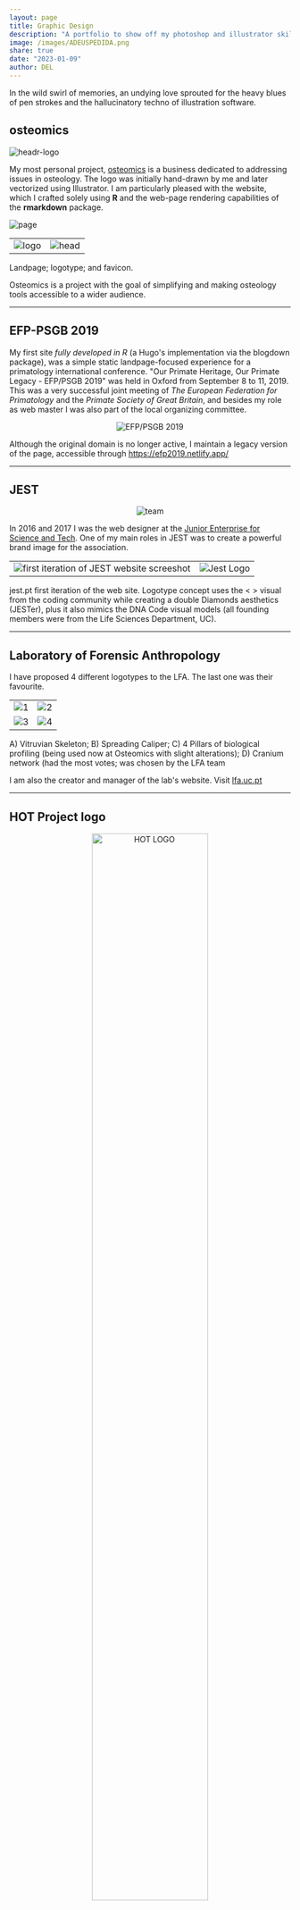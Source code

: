 ```yaml
---
layout: page
title: Graphic Design
description: "A portfolio to show off my photoshop and illustrator skills."
image: /images/ADEUSPEDIDA.png
share: true
date: "2023-01-09"
author: DEL
---
```


In the wild swirl of memories, an undying love sprouted for the heavy blues of pen strokes and the hallucinatory techno of illustration software.


## osteomics

<img src="/images/osteomicsLogo.png" alt="headr-logo">

My most personal project, <a href = "http://osteomics.com" target = "_blank">osteomics</a> is a business dedicated to addressing issues in osteology. The logo was initially hand-drawn by me and later vectorized using Illustrator. I am particularly pleased with the website, which I crafted solely using **R** and the web-page rendering capabilities of the **rmarkdown** package.

<img src="/images/osteomicsPage.png" alt="page">

<table>
  <tr>
    <td><img src="/images/osteomicsLogo2.png" alt="logo"></td>
    <td><img src="/images/osteomics_favicon.png" alt="head"></td>
  </tr>
</table>

Landpage; logotype; and favicon.


Osteomics is a project with the goal of simplifying and making osteology tools accessible to a wider audience.

---

## EFP-PSGB 2019

My first site *fully developed in R* (a Hugo's implementation via the blogdown package), was a simple static landpage-focused experience for a primatology international conference. "Our Primate Heritage, Our Primate Legacy - EFP/PSGB 2019" was held in Oxford from September 8 to 11, 2019. This was a very successful joint meeting of *The European Federation for Primatology* and the *Primate Society of Great Britain*, and besides my role as web master I was also part of the local organizing committee.

<figure>
  <p align = "center">
  <img src="/images/sites/efp-psgb2019.png" alt="EFP/PSGB 2019"> </p>
</figure>

Although the original domain is no longer active, I maintain a legacy version of the page, accessible through <a href="https://efp2019.netlify.app/" target = "_blank">https://efp2019.netlify.app/</a>


---

## JEST

<figure>
  <p align = "center">
  <img src="/images/jestPTcover3.png" alt="team"> </p>
</figure>

In 2016 and 2017 I was the web designer at the <a href = "http://jest.pt" target = "_blank">Junior Enterprise for Science and Tech</a>. One of my main roles in JEST was to create a powerful brand image for the association.


<table>
  <tr>
    <td><img src="/images/jestPage.jpg" alt="first iteration of JEST website screeshot"></td>
    <td><img src="/images/jestLogo_coresB.png" alt="Jest Logo"></td>
  </tr>
</table>

jest.pt first iteration of the web site. Logotype concept uses the < > visual from the coding community while creating a double Diamonds aesthetics (JESTer), plus it also mimics the DNA Code visual models (all founding members were from the Life Sciences Department, UC). 

---

## Laboratory of Forensic Anthropology

I have proposed 4 different logotypes to the LFA. The last one was their favourite.

<table>
  <tr>
    <td><img src="/images/LoFA1.png" alt="1"></td>
    <td><img src="/images/LoFA2.png" alt="2"></td>
  </tr>
  <tr>
    <td><img src="/images/LoFA3.png" alt="3"></td>
    <td><img src="/images/LoFA4.png" alt="4"></td>
  </tr>
</table>

A) Vitruvian Skeleton; B) Spreading Caliper; C) 4 Pillars of biological profiling (being used now at Osteomics with slight alterations); D) Cranium network (had the most votes; was chosen by the LFA team


I am also the creator and manager of the lab's website. Visit <a href = "http://lfa.uc.pt" target = "_blank">lfa.uc.pt</a>

---


## HOT Project logo

<figure>
  <p align = "center">   
  <img src="http://jcoelho.com/images/HOT-Logo.png" alt="HOT LOGO" width="70%"> </p>
  <figcaption>The HOT Project has brought together a group of researchers interested in burnt bones and teeth. This logo was developed based on an earlier similar concept originally thought by David Gonçalves.</figcaption>
</figure>

---

## Pixel Art

In the haze of my adolescent years, a nebulous span between 14 and 15, I found myself entangled in the clandestine world of amateur international RPG (Role-Playing Games) projects. Within this enigmatic tapestry, I wove threads of creation, birthing a Pokémon fan-game: an obscure constellation in the vast and cryptic cosmos of my formative pursuits.

![Dark Ball](/images/pixelart/darkball.png)
![Light Ball](/images/pixelart/lightball.png)
![Virtual Ball](/images/pixelart/virtualball.png)
![Tiny Ball](/images/pixelart/tinyball.png)
![Big Ball](/images/pixelart/bigball.png)
![Farm Ball](/images/pixelart/farmball.png)
![Great Farm Ball](/images/pixelart/greatfarmball.png)
![Ultra Farm Ball](/images/pixelart/ultrafarmball.png)
![Electra Ball](/images/pixelart/electraball.png)
![Flame Ball](/images/pixelart/flameball.png)
![Ice Ball](/images/pixelart/iceball.png)
![Jewell Ball](/images/pixelart/jewelball.png)
![Metal Ball](/images/pixelart/metalball.png)
![Lunar Ball](/images/pixelart/lunarball.png)
![Ore Ball](/images/pixelart/oreball.png)
![Primary Ball](/images/pixelart/primaryball.png)
![2](/images/pixelart/2.png)
![3](/images/pixelart/3.png)
![4](/images/pixelart/4.png)
![5](/images/pixelart/5.png)
![6](/images/pixelart/6.png)
![7](/images/pixelart/7.png)
![8](/images/pixelart/8.png)
![9](/images/pixelart/9.png)
![10](/images/pixelart/10.png)
![Ghostie](/images/pixelart/ghostie.png)
![Humpclops2](/images/pixelart/humpclops2.png)
![Kiwikou](/images/pixelart/kiwikou.png)
![Koarbor](/images/pixelart/koarbor.png)
![Koalampur](/images/pixelart/koalampur.png)
![Nimbuclaus](/images/pixelart/nimbuclaus.png)
![Ultian](/images/pixelart/Ultian.png)
![Parapanui](/images/pixelart/parapanui.png)
![1](/images/pixelart/1.png)
![Eggs](/images/pixelart/eggs.png)
![Swirkyandtwatypus](/images/pixelart/swirkyandtwatypus.png)
![Build07](/images/pixelart/build07.gif)
![Lab01](/images/pixelart/Lab01.png)
![Build02](/images/pixelart/Build02.png)
![Build04](/images/pixelart/Build04.png)

I also made a huge tileset with Pokémon graphics compatible with RPG Maker XP, you can download <a href = "/images/pixelart/tileset.png" target = "_blank">it here</a>, it will take a while to load.

